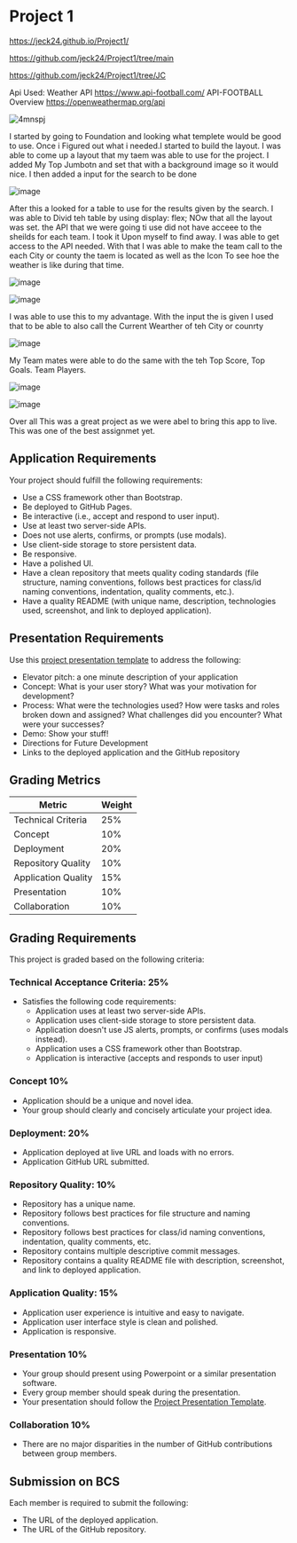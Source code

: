 # Project 1

https://jeck24.github.io/Project1/

https://github.com/jeck24/Project1/tree/main

https://github.com/jeck24/Project1/tree/JC


Api Used:
Weather API   https://www.api-football.com/
API-FOOTBALL Overview     https://openweathermap.org/api

![4mnspj](https://user-images.githubusercontent.com/67298961/99329582-27781380-2844-11eb-8ead-2a6f9f316dd5.gif)

I started by going to Foundation and looking what templete would be good to use. Once i Figured out what i needed.I started to build 
the layout. I was able to come up a layout that my taem was able to use for the project.
I added My Top Jumbotn and set that with a background image so it would nice. I then added a input for the search to be done 

![image](https://user-images.githubusercontent.com/67298961/99332077-b9345080-2845-11eb-9126-a0347db8c3d3.png)

After this a looked for a table to use for the results given by the search. I was able to Divid teh table by using display: flex;
NOw that all the layout was set. the API that we were going ti use did not have acceee to the sheilds for each team. I took it Upon myself to find away.
I was able to get access to the API needed. With that I was able to make the team call to the each City or county the taem is located as well as the Icon
To see hoe the weather is like during that time.

![image](https://user-images.githubusercontent.com/67298961/99335578-b7b75800-2846-11eb-88bf-7323b794d3e9.png)

![image](https://user-images.githubusercontent.com/67298961/99329962-fba95d80-2844-11eb-8cc2-9d6b3ed960b8.png)

I was able to use this to my advantage. With the input the is given I used that to be able to also call the Current Wearther of teh City or counrty 

![image](https://user-images.githubusercontent.com/67298961/99330105-24c9ee00-2845-11eb-886d-aff3aea22d72.png)

My Team mates were able to do the same with the teh Top Score, Top Goals. Team Players.

![image](https://user-images.githubusercontent.com/67298961/99330941-62c71200-2845-11eb-889c-c8794b3d73e8.png)

![image](https://user-images.githubusercontent.com/67298961/99331427-8722ee80-2845-11eb-9e78-20e4f11a66bf.png)

Over all This was a great project as we were abel to bring this app to live. 
This was one of the best assignmet yet. 



## Application Requirements
Your project should fulfill the following requirements:
* Use a CSS framework other than Bootstrap.
* Be deployed to GitHub Pages.
* Be interactive (i.e., accept and respond to user input).
* Use at least two server-side APIs.
* Does not use alerts, confirms, or prompts (use modals).
* Use client-side storage to store persistent data.
* Be responsive.
* Have a polished UI.
* Have a clean repository that meets quality coding standards (file structure, naming conventions, follows best practices for class/id naming conventions, indentation, quality comments, etc.).
* Have a quality README (with unique name, description, technologies used, screenshot, and link to deployed application).

## Presentation Requirements

Use this [project presentation template](https://docs.google.com/presentation/d/1_u8TKy5zW5UlrVQVnyDEZ0unGI2tjQPDEpA0FNuBKAw/edit?usp=sharing) to address the following: 

* Elevator pitch: a one minute description of your application
* Concept: What is your user story? What was your motivation for development?
* Process: What were the technologies used? How were tasks and roles broken down and assigned? What challenges did you encounter? What were your successes?
* Demo: Show your stuff!
* Directions for Future Development
* Links to the deployed application and the GitHub repository

## Grading Metrics 

| Metric                | Weight | 
| ---                   | ---    |
| Technical Criteria    | 25%    |
| Concept               | 10%    |
| Deployment            | 20%    |
| Repository Quality    | 10%    |
| Application Quality   | 15%    |
| Presentation          | 10%    |
| Collaboration         | 10%    |

## Grading Requirements
This project is graded based on the following criteria:

### Technical Acceptance Criteria: 25%
* Satisfies the following code requirements:
	* Application uses at least two server-side APIs.
    * Application uses client-side storage to store persistent data.
    * Application doesn't use JS alerts, prompts, or confirms (uses modals instead).
    * Application uses a CSS framework other than Bootstrap.
    * Application is interactive (accepts and responds to user input)

### Concept 10%
* Application should be a unique and novel idea.
* Your group should clearly and concisely articulate your project idea.

### Deployment: 20%
* Application deployed at live URL and loads with no errors.
* Application GitHub URL submitted.

### Repository Quality: 10%
* Repository has a unique name.
* Repository follows best practices for file structure and naming conventions.
* Repository follows best practices for class/id naming conventions, indentation, quality comments, etc.
* Repository contains multiple descriptive commit messages.
* Repository contains a quality README file with description, screenshot, and link to deployed application.

### Application Quality: 15%
* Application user experience is intuitive and easy to navigate.
* Application user interface style is clean and polished.
* Application is responsive.

### Presentation 10%
* Your group should present using Powerpoint or a similar presentation software.
* Every group member should speak during the presentation.
* Your presentation should follow the [Project Presentation Template](https://docs.google.com/presentation/d/1_u8TKy5zW5UlrVQVnyDEZ0unGI2tjQPDEpA0FNuBKAw/edit?usp=sharing).

### Collaboration 10%
* There are no major disparities in the number of GitHub contributions between group members.

## Submission on BCS
Each member is required to submit the following:
* The URL of the deployed application.
* The URL of the GitHub repository.
